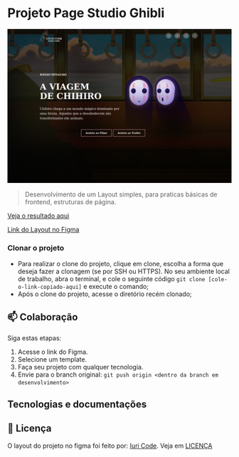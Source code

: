 # Projeto Page Studio Ghibli

![alt text](/assets/img/readme-layout-done.png)

> Desenvolvimento de um Layout simples, para praticas básicas de frontend, estruturas de página.

[Veja o resultado aqui](https://6643ed6034759e0fc209decd--project-studio-ghibli.netlify.app/)

[Link do Layout no Figma](https://www.figma.com/file/Yb9IBH56g7T1hdIyZ3BMNO/Desafios---Codel%C3%A2ndia?type=design&node-id=257087%3A1524&mode=design&t=M0fKzCya8UTBq2PW-1)


### Clonar o projeto

- Para realizar o clone do projeto, clique em clone, escolha a forma que deseja fazer a clonagem (se por SSH ou HTTPS).
No seu ambiente local de trabalho, abra o terminal, e cole o seguinte código `git clone [cole-o-link-copiado-aqui]` e execute o comando;
- Após o clone do projeto, acesse o diretório recém clonado;

## 📫 Colaboração

Siga estas etapas:

1. Acesse o link do Figma.
2. Selecione um template.
3. Faça seu projeto com qualquer tecnologia.
4. Envie para o branch original: `git push origin <dentro da branch em desenvolvimento>`

## Tecnologias e documentações

## 📝 Licença

O layout do projeto no figma foi feito por: [Iuri Code](https://github.com/iuricode). Veja em [LICENÇA](https://www.figma.com/file/Yb9IBH56g7T1hdIyZ3BMNO/Desafios---Codel%C3%A2ndia?type=design&node-id=257087%3A1524&mode=design&t=M0fKzCya8UTBq2PW-1)
